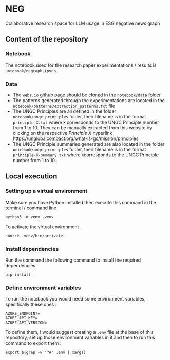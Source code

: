 # NEG

Collaborative research space for LLM usage in ESG negative news graph

## Content of the repository

### Notebook

The notebook used for the research paper experimentations / results is `notebook/negraph.ipynb`.

### Data

- The `webz.io` github page should be cloned in the `notebook/data` folder
- The patterns generated through the experimentations are located in the `notebook/patterns/extraction_patterns.txt` file
- The UNGC Principles are all defined in the folder `notebook/ungc_principles` folder, their filename is in the format `principle-X.txt` where `X` corresponds to the UNGC Principle number from 1 to 10. They can be manually extracted from this website by clicking on the respective _Principle X_ hyperlink https://unglobalcompact.org/what-is-gc/mission/principles
- The UNGC Principle summaries generated are also located in the folder `notebook/ungc_principles` folder, their filename is in the format `principle-X-summary.txt` where `X`corresponds to the UNGC Principle number from 1 to 10.

## Local execution

### Setting up a virtual environment

Make sure you have Python installed then execute this command in the terminal / command line

```
python3 -m venv .venv
```

To activate the virtual environment

```
source .venv/bin/activate
```

### Install dependencies

Run the command the following command to install the required dependencies

```
pip install .
```

### Define environment variables

To run the notebook you would need some environment variables, specifically these ones :

```
AZURE_ENDPOINT=
AZURE_API_KEY=
AZURE_API_VERSION=
```

To define them, I would suggest creating a `.env` file at the base of this repository, set up those environment variables in it and then to run this command to export them :

`export $(grep -v '^#' .env | xargs)`

